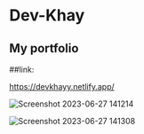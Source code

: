# Dev-Khay
## My portfolio 
##link:

https://devkhayy.netlify.app/

![Screenshot 2023-06-27 141214](https://github.com/thatkhay/Dev-Khay/assets/117424081/9809f6ab-6b75-41a1-bdfa-83a8e3d09cd6)

![Screenshot 2023-06-27 141308](https://github.com/thatkhay/Dev-Khay/assets/117424081/e259c1c4-3819-44af-b359-9281478801bd)


